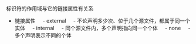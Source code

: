 标识符的作用域与它的链接属性有关系
- 链接属性
    - external
	    - 不论声明多少次、位于几个源文件，都属于同一个实体
    - internal
	    - 同个源文件内，多个声明指向同一个个体
    - none
	    - 多个声明表示不同的个体
